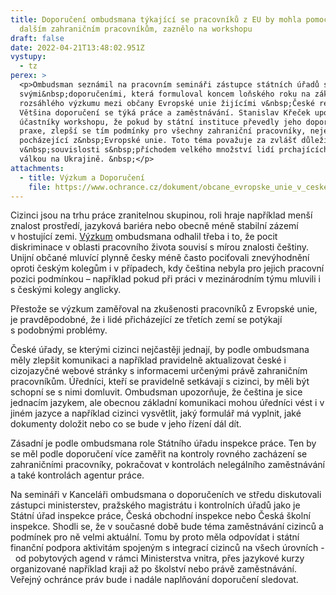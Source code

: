 ```yaml
---
title: Doporučení ombudsmana týkající se pracovníků z EU by mohla pomoci i
  dalším zahraničním pracovníkům, zaznělo na workshopu
draft: false
date: 2022-04-21T13:48:02.951Z
vystupy:
  - tz
perex: >
  <p>Ombudsman seznámil na pracovním semináři zástupce státních úřadů se
  svými&nbsp;doporučeními, která formuloval koncem loňského roku na základě
  rozsáhlého výzkumu mezi občany Evropské unie žijícími v&nbsp;České republice.
  Většina doporučení se týká práce a zaměstnávání. Stanislav Křeček upozornil
  účastníky workshopu, že pokud by státní instituce převedly jeho doporučení do
  praxe, zlepší se tím podmínky pro všechny zahraniční pracovníky, nejen pro ty
  pocházející z&nbsp;Evropské unie. Toto téma považuje za zvlášť důležité i
  v&nbsp;souvislosti s&nbsp;příchodem velkého množství lidí prchajících před
  válkou na Ukrajině. &nbsp;</p>
attachments:
  - title: Výzkum a Doporučení
    file: https://www.ochrance.cz/dokument/obcane_evropske_unie_v_ceske_republice/
---
```

<p>Cizinci jsou na trhu práce zranitelnou skupinou, roli hraje například&nbsp;menší znalost prostředí, jazyková bariéra nebo obecně méně stabilní zázemí v&nbsp;hostující zemi. <a href="https://www.ochrance.cz/dokument/obcane_evropske_unie_v_ceske_republice/">Výzkum</a> ombudsmana odhalil třeba i to, že pocit diskriminace v oblasti pracovního života souvisí s mírou znalosti češtiny. Unijní občané mluvící plynně česky méně často pociťovali znevýhodnění oproti českým kolegům i v případech, kdy čeština nebyla pro jejich pracovní pozici podmínkou &ndash; například pokud při práci v&nbsp;mezinárodním týmu mluvili i s&nbsp;českými kolegy anglicky.</p>

<p>Přestože se výzkum zaměřoval na zkušenosti pracovníků z Evropské unie, je pravděpodobné, že i lidé přicházející ze třetích zemí se potýkají s&nbsp;podobnými problémy. &nbsp;</p>

<p>České úřady, se kterými cizinci nejčastěji jednají, by podle ombudsmana měly zlepšit komunikaci a například pravidelně aktualizovat české i cizojazyčné webové stránky s informacemi určenými právě zahraničním pracovníkům. Úředníci, kteří se pravidelně setkávají s&nbsp;cizinci, by měli být schopní se s&nbsp;nimi domluvit. Ombudsman upozorňuje, že čeština je sice jednacím jazykem, ale<strong> </strong>obecnou základní komunikaci mohou úředníci vést i v jiném jazyce a například cizinci vysvětlit, jaký formulář má vyplnit, jaké dokumenty doložit nebo co se bude v&nbsp;jeho řízení dál dít.</p>

<p>Zásadní je podle ombudsmana role Státního úřadu inspekce práce. Ten by se měl podle doporučení více zaměřit na kontroly rovného zacházení se zahraničními pracovníky, pokračovat v&nbsp;kontrolách nelegálního zaměstnávání a také kontrolách agentur práce.</p>

<p>Na semináři v&nbsp;Kanceláři ombudsmana o doporučeních ve středu diskutovali zástupci ministerstev, pražského magistrátu i kontrolních úřadů jako je Státní úřad inspekce práce, Česká obchodní inspekce nebo Česká školní inspekce. Shodli se, že v&nbsp;současné době bude téma zaměstnávání cizinců a podmínek pro ně velmi aktuální. Tomu by proto měla odpovídat i státní finanční podpora aktivitám spojeným s&nbsp;integrací cizinců na všech úrovních -&nbsp; od pobytových agend v&nbsp;rámci Ministerstva vnitra, přes jazykové kurzy organizované například kraji až po školství nebo právě zaměstnávání. Veřejný ochránce práv bude i nadále naplňování doporučení sledovat.&nbsp;</p>
